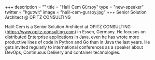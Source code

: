 +++
description = ""
title = "Halil Cem Gürsoy"
type = "new-speaker"
twitter = "hgutwit"
image = "halil-cem-gursoy.jpg"
+++
Senior Solution Architect @ OPITZ CONSULTING

Halil-Cem is a Senior Solution Architect at OPITZ CONSULTING (https://www.opitz-consulting.com) in Essen, Germany. He focuses on distributed Enterprise applications in Java, even he has wrote more productive lines of code in Python and Go than in Java the last years. He gets invited regularly to international conferences as a speaker about DevOps, Continuous Delivery and container technologies.
